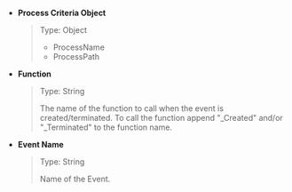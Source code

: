 * **Process Criteria Object**
  > Type: Object
  > - ProcessName
  > - ProcessPath

* **Function**
  > Type: String
  >
  > The name of the function to call when the event is created/terminated. To call the function append "_Created" and/or "_Terminated" to the function name.

* **Event Name**
  > Type: String
  > 
  > Name of the Event.
